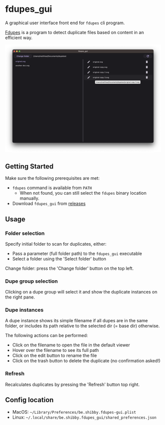 # fdupes_gui

A graphical user interface front end for `fdupes` cli program. 

[Fdupes](https://github.com/adrianlopezroche/fdupes) is a program to detect duplicate files based on content in an efficient way. 

![screenshot](gfx/screenshot.png)

## Getting Started

Make sure the following prerequisites are met:
* `fdupes` command is available from `PATH`
  * When not found, you can still select the `fdupes` binary location manually.
* Download `fdupes_gui` from [releases](https://github.com/mx1up/fdupes-gui/releases)

## Usage

### Folder selection

Specify initial folder to scan for duplicates, either:
* Pass a parameter (full folder path) to the `fdupes_gui` executable
* Select a folder using the 'Select folder' button

Change folder: press the 'Change folder' button on the top left.

### Dupe group selection

Clicking on a dupe group will select it and show the duplicate instances on the right pane.

### Dupe instances

A dupe instance shows its simple filename if all dupes are in the same folder, or includes
its path relative to the selected dir (= base dir) otherwise.

The following actions can be performed:

* Click on the filename to open the file in the default viewer
* Hover over the filename to see its full path
* Click on the edit button to rename the file
* Click on the trash button to delete the duplicate (no confirmation asked!)

### Refresh

Recalculates duplicates by pressing the 'Refresh' button top right.

## Config location

* MacOS: `~/Library/Preferences/be.shibby.fdupes-gui.plist`
* Linux: `~/.local/share/be.shibby.fdupes_gui/shared_preferences.json`
